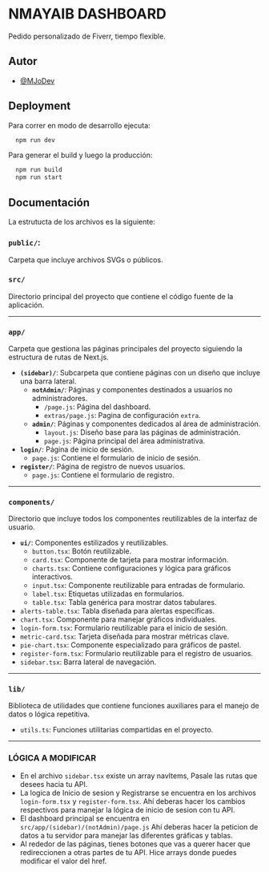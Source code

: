 
# NMAYAIB DASHBOARD

Pedido personalizado de Fiverr, tiempo flexible.


## Autor

- [@MJoDev](https://github.com/MJoDev)


## Deployment

Para correr en modo de desarrollo ejecuta:

```bash
  npm run dev
```

Para generar el build y luego la producción:

```bash
  npm run build
  npm run start
```


## Documentación

La estrutucta de los archivos es la siguiente:

### **`public/`**: 
Carpeta que incluye archivos SVGs o públicos.

### **`src/`**
Directorio principal del proyecto que contiene el código fuente de la aplicación.

---

### **`app/`**
Carpeta que gestiona las páginas principales del proyecto siguiendo la estructura de rutas de Next.js.

- **`(sidebar)/`**: Subcarpeta que contiene páginas con un diseño que incluye una barra lateral.
  - **`notAdmin/`**: Páginas y componentes destinados a usuarios no administradores.
    - `/page.js`: Página del dashboard.
    - `extras/page.js`: Pagina de configuración `extra`.
  - **`admin/`**: Páginas y componentes dedicados al área de administración.
    - `layout.js`: Diseño base para las páginas de administración.
    - `page.js`: Página principal del área administrativa.
- **`login/`**: Página de inicio de sesión.
    - `page.js`: Contiene el formulario de inicio de sesión.
- **`register/`**: Página de registro de nuevos usuarios.
    - `page.js`: Contiene el formulario de registro.

---

### **`components/`**
Directorio que incluye todos los componentes reutilizables de la interfaz de usuario.

- **`ui/`**: Componentes estilizados y reutilizables.
  - `button.tsx`: Botón reutilizable.
  - `card.tsx`: Componente de tarjeta para mostrar información.
  - `charts.tsx`: Contiene configuraciones y lógica para gráficos interactivos.
  - `input.tsx`: Componente reutilizable para entradas de formulario.
  - `label.tsx`: Etiquetas utilizadas en formularios.
  - `table.tsx`: Tabla genérica para mostrar datos tabulares.
- `alerts-table.tsx`: Tabla diseñada para alertas específicas.
- `chart.tsx`: Componente para manejar gráficos individuales.
- `login-form.tsx`: Formulario reutilizable para el inicio de sesión.
- `metric-card.tsx`: Tarjeta diseñada para mostrar métricas clave.
- `pie-chart.tsx`: Componente especializado para gráficos de pastel.
- `register-form.tsx`: Formulario reutilizable para el registro de usuarios.
- `sidebar.tsx`: Barra lateral de navegación.

---

### **`lib/`**
Biblioteca de utilidades que contiene funciones auxiliares para el manejo de datos o lógica repetitiva.
- `utils.ts`: Funciones utilitarias compartidas en el proyecto.

---


### **LÓGICA A MODIFICAR**

- En el archivo `sidebar.tsx` existe un array navItems, Pasale las rutas que desees hacia tu API.
- La logica de Inicio de sesion y Registrarse se encuentra en los archivos `login-form.tsx` y `register-form.tsx`. Ahí deberas hacer los cambios respectivos para manejar la lógica de inicio de sesion con tu API.
- El dashboard principal se encuentra en `src/app/(sidebar)/(notAdmin)/page.js` Ahí deberas hacer la peticion de datos a tu servidor para manejar las diferentes gráficas y tablas.
- Al rededor de las páginas, tienes botones que vas a querer hacer que redireccionen a otras partes de tu API. Hice arrays donde puedes modificar el valor del href.

